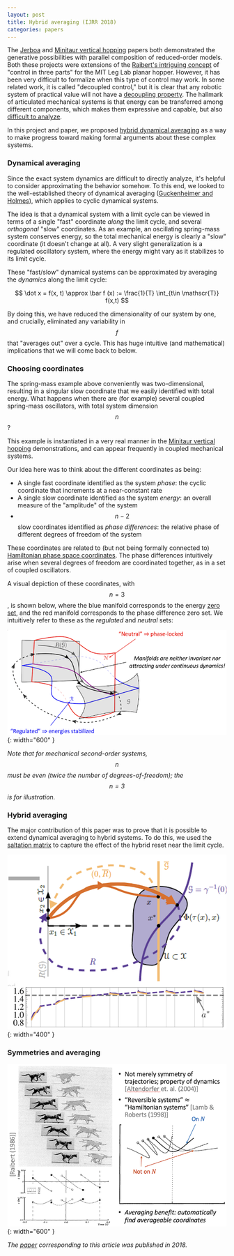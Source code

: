 ```yaml
---
layout: post
title: Hybrid averaging (IJRR 2018)
categories: papers
---
```


The [Jerboa](/jerboa-hopping-video) and [Minitaur vertical hopping](/vertical-hopper-compositions) papers both demonstrated the generative possibilities with parallel composition of reduced-order models. Both these projects were extensions of the [Raibert's intriguing concept](https://mitpress.mit.edu/9780262681193/legged-robots-that-balance/) of "control in three parts" for the MIT Leg Lab planar hopper. However, it has been very difficult to formalize when this type of control may work. In some related work, it is called "decoupled control," but it is clear that any robotic system of practical value will not have a [decoupling property](https://math.mit.edu/~jorloff/suppnotes/suppnotes03/ls4.pdf). The hallmark of articulated mechanical systems is that energy can be transferred among different components, which makes them expressive and capable, but also [difficult to analyze](https://en.wikipedia.org/wiki/Double_pendulum#Chaotic_motion).

In this project and paper, we proposed [hybrid dynamical averaging](https://journals.sagepub.com/doi/full/10.1177/0278364918756498) as a way to make progress toward making formal arguments about these complex systems.

### Dynamical averaging

Since the exact system dynamics are difficult to directly analyze, it's helpful to consider approximating the behavior somehow. To this end, we looked to the well-established theory of dynamical averaging ([Guckenheimer and Holmes](https://link.springer.com/book/10.1007/978-1-4612-1140-2)), which applies to cyclic dynamical systems.

The idea is that a dynamical system with a limit cycle can be viewed in terms of a single "fast" coordinate _along_ the limit cycle, and several _orthogonal_ "slow" coordinates. As an example, an oscillating spring-mass system conserves energy, so the total mechanical energy is clearly a "slow" coordinate (it doesn't change at all). A very slight generalization is a regulated oscillatory system, where the energy might vary as it stabilizes to its limit cycle.

These "fast/slow" dynamical systems can be approximated by averaging the _dynamics_ along the limit cycle:

$$
\dot x = f(x, t) \approx \bar f (x) := \frac{1}{T} \int_{t\in \mathscr{T}} f(x,t)
$$

By doing this, we have reduced the dimensionality of our system by one, and crucially, eliminated any variability in $$f$$ that "averages out" over a cycle. This has huge intuitive (and mathematical) implications that we will come back to below.

### Choosing coordinates

The spring-mass example above conveniently was two-dimensional, resulting in a singular slow coordinate that we easily identified with total energy. What happens when there are (for example) several coupled spring-mass oscillators, with total system dimension $$n$$?

This example is instantiated in a very real manner in the [Minitaur vertical hopping](/vertical-hopper-compositions) demonstrations, and can appear frequently in coupled mechanical systems.

Our idea here was to think about the different coordinates as being:

- A single fast coordinate identified as the system _phase_: the cyclic coordinate that increments at a near-constant rate
- A single slow coordinate identified as the system _energy_: an overall measure of the "amplitude" of the system
- $$n-2$$ slow coordinates identified as _phase differences_: the relative phase of different degrees of freedom of the system

These coordinates are related to (but not being formally connected to) [Hamiltonian phase space coordinates](https://en.wikipedia.org/wiki/Hamiltonian_mechanics). The phase differences intuitively arise when several degrees of freedom are coordinated together, as in a set of coupled oscillators.

A visual depiction of these coordinates, with $$n=3$$, is shown below, where the blue manifold corresponds to the energy [zero set](https://mathworld.wolfram.com/ZeroSet.html), and the red manifold corresponds to the phase difference zero set. We intuitively refer to these as the _regulated_ and _neutral_ sets:

![Limit cycle](/images/limit_cycle.png){: width="600" }

_Note that for mechanical second-order systems, $$n$$ must be even (twice the number of degrees-of-freedom); the $$n=3$$ is for illustration._

### Hybrid averaging

The major contribution of this paper was to prove that it is possible to extend dynamical averaging to hybrid systems. To do this, we used the [saltation matrix](https://arxiv.org/abs/2306.06862) to capture the effect of the hybrid reset near the limit cycle.

![Averaged limit cycle](/images/avg_limit_cycle.png){: width="400" }

### Symmetries and averaging

![Time-reversal symmetry](/images/time_reversal_symmetry.png){: width="600" }

_The [paper](https://journals.sagepub.com/doi/full/10.1177/0278364918756498) corresponding to this article was published in 2018._
